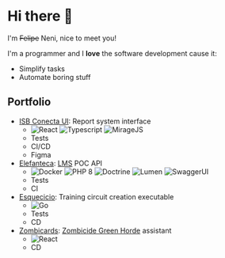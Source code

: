 # Hi there 👋

I'm ~~Felipe~~ Neni, nice to meet you!

I'm a programmer and I **love** the software development cause it:
 
- Simplify tasks
- Automate boring stuff

## Portfolio

- [ISB Conecta UI](https://github.com/nenitf/isb-conecta_ui#readme): Report system interface
    - ![React](https://img.shields.io/badge/%20-React-blue)
      ![Typescript](https://img.shields.io/badge/%20-Typescript-blue)
      ![MirageJS](https://img.shields.io/badge/%20-MirageJS-blue)
    - Tests
    - CI/CD
    - Figma
- [Elefanteca](https://github.com/nenitf/elefanteca_api#readme): [LMS](https://en.wikipedia.org/wiki/Integrated_library_system) POC API
    - ![Docker](https://img.shields.io/badge/%20-Docker-blue)
      ![PHP 8](https://img.shields.io/badge/%20-PHP%208-blue)
      ![Doctrine](https://img.shields.io/badge/%20-Doctrine-blue)
      ![Lumen](https://img.shields.io/badge/%20-Lumen-blue)
      ![SwaggerUI](https://img.shields.io/badge/%20-SwaggerUI-blue)
    - Tests
    - CI
- [Esquecicio](https://github.com/nenitf/esquecicio#readme): Training circuit creation executable
    - ![Go](https://img.shields.io/badge/%20-Go-blue)
    - Tests
    - CD
- [Zombicards](https://github.com/jooaopc/zombicards#readme): [Zombicide Green Horde](https://www.zombicide.com/pt-br/green-horde/) assistant
    - ![React](https://img.shields.io/badge/%20-React-blue)
    - CD
